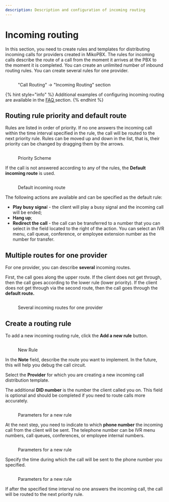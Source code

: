 ```yaml
---
description: Description and configuration of incoming routing
---
```


# Incoming routing

In this section, you need to create rules and templates for distributing incoming calls for providers created in MikoPBX. The rules for incoming calls describe the route of a call from the moment it arrives at the PBX to the moment it is completed. You can create an unlimited number of inbound routing rules. You can create several rules for one provider.

<figure><img src="../../.gitbook/assets/IncomingRoutingSection.png" alt=""><figcaption><p>"Call Routing" -> "Incoming Routing" section</p></figcaption></figure>

{% hint style="info" %}
Additional examples of configuring incoming routing are available in the [FAQ ](../../faq/incoming-routing/)section.
{% endhint %}

## Routing rule priority and default route

Rules are listed in order of priority. If no one answers the incoming call within the time interval specified in the rule, the call will be routed to the next priority rule. Rules can be moved up and down in the list, that is, their priority can be changed by dragging them by the arrows.

<figure><img src="../../.gitbook/assets/PriorityScheme.png" alt=""><figcaption><p>Priority Scheme </p></figcaption></figure>

If the call is not answered according to any of the rules, the **Default incoming route** is used.

<figure><img src="../../.gitbook/assets/defaultRoute.png" alt=""><figcaption><p>Default incoming route</p></figcaption></figure>

The following actions are available and can be specified as the default rule:

* **Play busy signa**l - the client will play a busy signal and the incoming call will be ended;&#x20;
* **Hang up**;&#x20;
* **Redirect the call** - the call can be transferred to a number that you can select in the field located to the right of the action. You can select an IVR menu, call queue, conference, or employee extension number as the number for transfer.

## Multiple routes for one provider

For one provider, you can describe **several** incoming routes.&#x20;

First, the call goes along the upper route. If the client does not get through, then the call goes according to the lower rule (lower priority). If the client does not get through via the second route, then the call goes through the **default route.**

<figure><img src="../../.gitbook/assets/Priority (1).png" alt=""><figcaption><p>Several incoming routes for one provider</p></figcaption></figure>

## Create a routing rule

To add a new incoming routing rule, click the **Add a new rule** button.

<figure><img src="../../.gitbook/assets/newRule (1).png" alt=""><figcaption><p>New Rule</p></figcaption></figure>

In the **Note** field, describe the route you want to implement. In the future, this will help you debug the call circuit.&#x20;

Select the **Provider** for which you are creating a new incoming call distribution template.&#x20;

The additional **DID number** is the number the client called you on. This field is optional and should be completed if you need to route calls more accurately.&#x20;

<figure><img src="../../.gitbook/assets/parameters1.png" alt=""><figcaption><p>Parameters for a new rule</p></figcaption></figure>

At the next step, you need to indicate to which **phone number** the incoming call from the client will be sent. The telephone number can be IVR menu numbers, call queues, conferences, or employee internal numbers.

<figure><img src="../../.gitbook/assets/parameters2.png" alt=""><figcaption><p>Parameters for a new rule</p></figcaption></figure>

Specify the time during which the call will be sent to the phone number you specified.

<figure><img src="../../.gitbook/assets/parameters3.png" alt=""><figcaption><p>Parameters for a new rule</p></figcaption></figure>

If after the specified time interval no one answers the incoming call, the call will be routed to the next priority rule.
